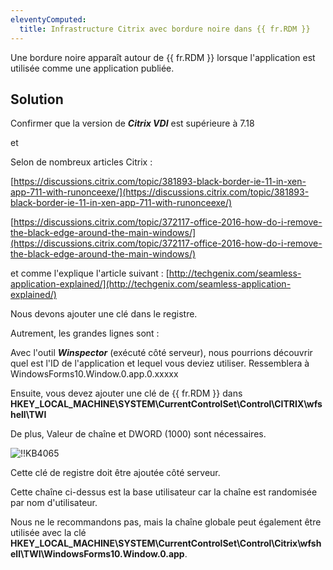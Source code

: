 ```yaml
---
eleventyComputed:
  title: Infrastructure Citrix avec bordure noire dans {{ fr.RDM }}
---
```

Une bordure noire apparaît autour de {{ fr.RDM }} lorsque l'application est utilisée comme une application publiée.
## Solution
Confirmer que la version de ***Citrix VDI*** est supérieure à 7.18

et

Selon de nombreux articles Citrix :

[https://discussions.citrix.com/topic/381893-black-border-ie-11-in-xen-app-711-with-runonceexe/](https://discussions.citrix.com/topic/381893-black-border-ie-11-in-xen-app-711-with-runonceexe/)

[https://discussions.citrix.com/topic/372117-office-2016-how-do-i-remove-the-black-edge-around-the-main-windows/](https://discussions.citrix.com/topic/372117-office-2016-how-do-i-remove-the-black-edge-around-the-main-windows/)

et comme l'explique l'article suivant : [http://techgenix.com/seamless-application-explained/](http://techgenix.com/seamless-application-explained/)


Nous devons ajouter une clé dans le registre.

Autrement, les grandes lignes sont :

Avec l'outil ***Winspector*** (exécuté côté serveur), nous pourrions découvrir quel est l'ID de l'application et lequel vous deviez utiliser. Ressemblera à WindowsForms10.Window.0.app.0.xxxxx

Ensuite, vous devez ajouter une clé de {{ fr.RDM }} dans **HKEY_LOCAL_MACHINE\SYSTEM\CurrentControlSet\Control\CITRIX\wfshell\TWI**

De plus, Valeur de chaîne et DWORD (1000) sont nécessaires.

![!!KB4065](https://cdnweb.devolutions.net/docs/docs_en_kb_KB4065.png)

Cette clé de registre doit être ajoutée côté serveur.

Cette chaîne ci-dessus est la base utilisateur car la chaîne est randomisée par nom d'utilisateur.

Nous ne le recommandons pas, mais la chaîne globale peut également être utilisée avec la clé **HKEY_LOCAL_MACHINE\SYSTEM\CurrentControlSet\Control\Citrix\wfshell\TWI\WindowsForms10.Window.0.app**.